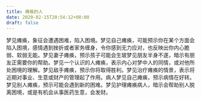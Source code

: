 ```yaml
---
title: 瘫痪的人
date: 2020-02-15T20:54:12+08:00
draft: false
---
```


梦见瘫痪，象征会遭遇困难，陷入困境。梦见自己瘫痪，可能预示你在某个方面会陷入困境，感情遇到挫折或者家务缠身，令你感到无力应对，也反映出你内心脆弱、软弱无能。梦见妻子瘫痪，预示孩子可能会生玻梦见朋友半身不遂，暗示有朋友正需要你的帮助。梦见一个认识的人瘫痪，表示内心对梦中人的同情，或对他所处困境的理解。梦见敌手瘫痪，预示你将取得胜利。梦见治疗瘫痪的情景，表示将近期对事业、生意或财产的管理起了作用。病人梦见自己瘫痪，预示病情在好转。梦见别人瘫痪，预示可能会遇到新的困难。梦见护理瘫痪病人，暗示会帮助别人脱离困境，或是有机会从事医药生意，会发财。